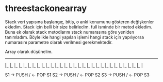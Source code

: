 # threestackonearray


Stack veri yapısına başlangıç, bitiş, o anki konumunu gösteren değişkenler ekledim. Stack için belli bir size belirledim. full isminde bir metod ekledim. Buna ek olarak stack metodlarını stack numarasına göre yeniden tanımladım. Böylelikle hangi yapılan işlemi hangi stack için yapılıyorsa numarasını parametre olarak verilmesi gerekmektedir.

Array olarak düşünelim.
__________________________________________________________________________________________
|_ |_ |_ |_ |_ |_ |_ |_ |_ |_ |_ |_ |_ |_ |_ |_ |_ |_ |_ |_ |_ |_ |_ |_ |_ |_ |_ |_ |_ |_ |

S1 -> PUSH / <- POP         S1 S2    -> PUSH / <- POP     S2 S3   -> PUSH / <- POP       S3
